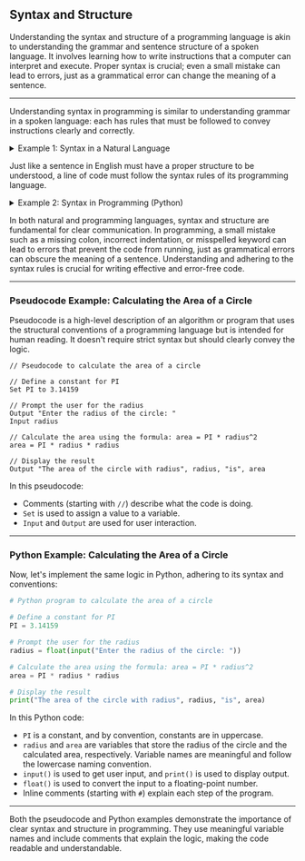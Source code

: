 ## Syntax and Structure

Understanding the syntax and structure of a programming language is akin to understanding the grammar and sentence structure of a spoken language. It involves learning how to write instructions that a computer can interpret and execute. Proper syntax is crucial; even a small mistake can lead to errors, just as a grammatical error can change the meaning of a sentence.

---

Understanding syntax in programming is similar to understanding grammar in a spoken language: each has rules that must be followed to convey instructions clearly and correctly.

<details>
<summary>Example 1: Syntax in a Natural Language</summary>

**In English:**

- **Correct Sentence:** "The cat sat on the mat."
  - This sentence follows English syntax rules: subject (The cat), verb (sat), preposition (on), article (the), and object (mat).
- **Incorrect Sentence:** "Cat the sat mat on."
  - This sentence doesn't make sense because it violates English syntax rules. The words are jumbled, and the sentence structure is incorrect.

</details>

Just like a sentence in English must have a proper structure to be understood, a line of code must follow the syntax rules of its programming language.

<details>
<summary>Example 2: Syntax in Programming (Python)</summary>

**Correct Python Syntax:**

```python
# Correct Syntax
number = 10
if number > 5:
    print("Number is greater than 5.")
```

- This code checks if `number` is greater than 5 and prints a message if the condition is true. It follows Python's syntax rules:
  - Variables are assigned using `=`.
  - The `if` statement is used for conditional execution.
  - The colon `:` denotes the start of the block.
  - Indentation (4 spaces or a tab) is used to define the scope of the block.

**Incorrect Python Syntax:**

```python
# Incorrect Syntax
number = 10
if number > 5
print("Number is greater than 5.")
```

- This code will cause a syntax error for multiple reasons:
  - The colon `:` is missing after the `if` statement, which is required in Python.
  - The `print` statement should be indented to indicate it is part of the `if` block.

Even though the instructions (the logic) in the incorrect example are clear to a human, the computer cannot execute them due to the syntax errors. The absence of a colon and improper indentation break the structure, much like a jumbled sentence in English.
</details>

In both natural and programming languages, syntax and structure are fundamental for clear communication. In programming, a small mistake such as a missing colon, incorrect indentation, or misspelled keyword can lead to errors that prevent the code from running, just as grammatical errors can obscure the meaning of a sentence. Understanding and adhering to the syntax rules is crucial for writing effective and error-free code.

---

### Pseudocode Example: Calculating the Area of a Circle

Pseudocode is a high-level description of an algorithm or program that uses the structural conventions of a programming language but is intended for human reading. It doesn't require strict syntax but should clearly convey the logic.

```
// Pseudocode to calculate the area of a circle

// Define a constant for PI
Set PI to 3.14159

// Prompt the user for the radius
Output "Enter the radius of the circle: "
Input radius

// Calculate the area using the formula: area = PI * radius^2
area = PI * radius * radius

// Display the result
Output "The area of the circle with radius", radius, "is", area
```

In this pseudocode:
- Comments (starting with `//`) describe what the code is doing.
- `Set` is used to assign a value to a variable.
- `Input` and `Output` are used for user interaction.

---

### Python Example: Calculating the Area of a Circle

Now, let's implement the same logic in Python, adhering to its syntax and conventions:

```python
# Python program to calculate the area of a circle

# Define a constant for PI
PI = 3.14159

# Prompt the user for the radius
radius = float(input("Enter the radius of the circle: "))

# Calculate the area using the formula: area = PI * radius^2
area = PI * radius * radius

# Display the result
print("The area of the circle with radius", radius, "is", area)
```

In this Python code:
- `PI` is a constant, and by convention, constants are in uppercase.
- `radius` and `area` are variables that store the radius of the circle and the calculated area, respectively. Variable names are meaningful and follow the lowercase naming convention.
- `input()` is used to get user input, and `print()` is used to display output.
- `float()` is used to convert the input to a floating-point number.
- Inline comments (starting with `#`) explain each step of the program.

---

Both the pseudocode and Python examples demonstrate the importance of clear syntax and structure in programming. They use meaningful variable names and include comments that explain the logic, making the code readable and understandable.
